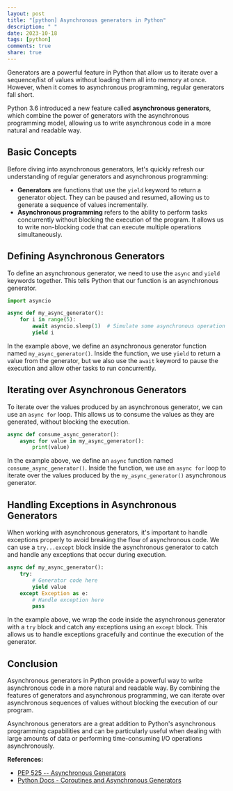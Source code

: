 ```yaml
---
layout: post
title: "[python] Asynchronous generators in Python"
description: " "
date: 2023-10-18
tags: [python]
comments: true
share: true
---
```


Generators are a powerful feature in Python that allow us to iterate over a sequence/list of values without loading them all into memory at once. However, when it comes to asynchronous programming, regular generators fall short. 

Python 3.6 introduced a new feature called **asynchronous generators**, which combine the power of generators with the asynchronous programming model, allowing us to write asynchronous code in a more natural and readable way.

## Basic Concepts

Before diving into asynchronous generators, let's quickly refresh our understanding of regular generators and asynchronous programming:

- **Generators** are functions that use the `yield` keyword to return a generator object. They can be paused and resumed, allowing us to generate a sequence of values incrementally.
- **Asynchronous programming** refers to the ability to perform tasks concurrently without blocking the execution of the program. It allows us to write non-blocking code that can execute multiple operations simultaneously.

## Defining Asynchronous Generators

To define an asynchronous generator, we need to use the `async` and `yield` keywords together. This tells Python that our function is an asynchronous generator.

```python
import asyncio

async def my_async_generator():
    for i in range(5):
        await asyncio.sleep(1)  # Simulate some asynchronous operation
        yield i
```

In the example above, we define an asynchronous generator function named `my_async_generator()`. Inside the function, we use `yield` to return a value from the generator, but we also use the `await` keyword to pause the execution and allow other tasks to run concurrently.

## Iterating over Asynchronous Generators

To iterate over the values produced by an asynchronous generator, we can use an `async for` loop. This allows us to consume the values as they are generated, without blocking the execution.

```python
async def consume_async_generator():
    async for value in my_async_generator():
        print(value)
```

In the example above, we define an `async` function named `consume_async_generator()`. Inside the function, we use an `async for` loop to iterate over the values produced by the `my_async_generator()` asynchronous generator.

## Handling Exceptions in Asynchronous Generators

When working with asynchronous generators, it's important to handle exceptions properly to avoid breaking the flow of asynchronous code. We can use a `try...except` block inside the asynchronous generator to catch and handle any exceptions that occur during execution.

```python
async def my_async_generator():
    try:
        # Generator code here
        yield value
    except Exception as e:
        # Handle exception here
        pass
```

In the example above, we wrap the code inside the asynchronous generator with a `try` block and catch any exceptions using an `except` block. This allows us to handle exceptions gracefully and continue the execution of the generator.

## Conclusion

Asynchronous generators in Python provide a powerful way to write asynchronous code in a more natural and readable way. By combining the features of generators and asynchronous programming, we can iterate over asynchronous sequences of values without blocking the execution of our program.

Asynchronous generators are a great addition to Python's asynchronous programming capabilities and can be particularly useful when dealing with large amounts of data or performing time-consuming I/O operations asynchronously.

**References:**
- [PEP 525 -- Asynchronous Generators](https://peps.python.org/pep-0525/)
- [Python Docs - Coroutines and Asynchronous Generators](https://docs.python.org/3/library/asyncio-task.html#coroutines-and-asynchronous-generators)